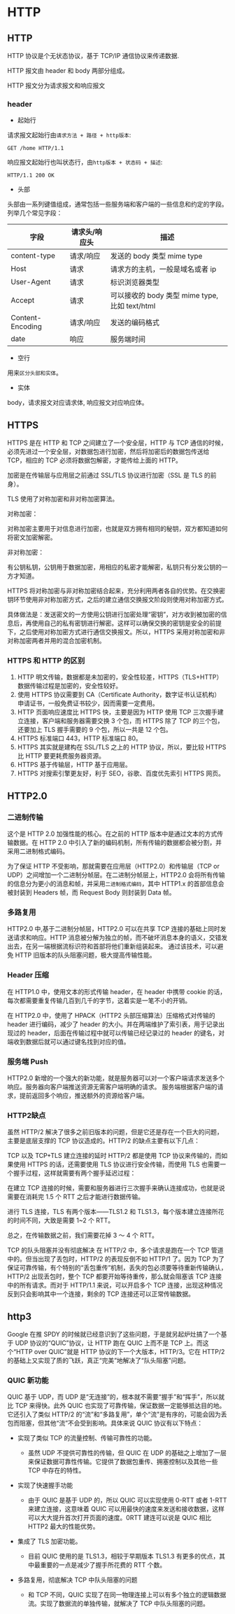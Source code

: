 # HTTP

## HTTP

HTTP 协议是个无状态协议，基于 TCP/IP 通信协议来传递数据.

HTTP 报文由 header 和 body 两部分组成。

HTTP 报文分为请求报文和响应报文

### header

- 起始行

请求报文起始行由`请求方法 + 路径 + http版本`:

```
GET /home HTTP/1.1
```

响应报文起始行也叫状态行，由`http版本 + 状态码 + 描述`:

```
HTTP/1.1 200 OK
```

- 头部

头部由一系列键值组成，通常包括一些服务端和客户端的一些信息和约定的字段。列举几个常见字段：

| 字段             | 请求头/响应头 | 描述                                          |
| ---------------- | ------------- | --------------------------------------------- |
| content-type     | 请求/响应     | 发送的 body 类型 mime type                    |
| Host             | 请求          | 请求方的主机，一般是域名或者 ip               |
| User-Agent       | 请求          | 标识浏览器类型                                |
| Accept           | 请求          | 可以接收的 body 类型 mime type,比如 text/html |
| Content-Encoding | 请求/响应     | 发送的编码格式                                |
| date             | 响应          | 服务端时间                                    |

- 空行

用来`区分头部和实体`。

- 实体

body，请求报文对应请求体, 响应报文对应响应体。

## HTTPS

HTTPS 是在 HTTP 和 TCP 之间建立了一个安全层，HTTP 与 TCP 通信的时候，必须先进过一个安全层，对数据包进行加密，然后将加密后的数据包传送给 TCP，相应的 TCP 必须将数据包解密，才能传给上面的 HTTP。

加密是在传输层与应用层之前通过 SSL/TLS 协议进行加密（SSL 是 TLS 的前身）。

TLS 使用了对称加密和非对称加密算法。

对称加密：

对称加密主要用于对信息进行加密，也就是双方拥有相同的秘钥，双方都知道如何将密文加密解密。

非对称加密：

有公钥私钥，公钥用于数据加密，用相应的私密才能解密，私钥只有分发公钥的一方才知道。

HTTPS 将对称加密与非对称加密结合起来，充分利用两者各自的优势。在交换密钥环节使用非对称加密方式，之后的建立通信交换报文阶段则使用对称加密方式。

具体做法是：发送密文的一方使用公钥进行加密处理“密钥”，对方收到被加密的信息后，再使用自己的私有密钥进行解密。这样可以确保交换的密钥是安全的前提下，之后使用对称加密方式进行通信交换报文。所以，HTTPS 采用对称加密和非对称加密两者并用的混合加密机制。

### HTTPS 和 HTTP 的区别

1. HTTP 明文传输，数据都是未加密的，安全性较差，HTTPS（TLS+HTTP） 数据传输过程是加密的，安全性较好。
2. 使用 HTTPS 协议需要到 CA（Certificate Authority，数字证书认证机构） 申请证书，一般免费证书较少，因而需要一定费用。
3. HTTP 页面响应速度比 HTTPS 快，主要是因为 HTTP 使用 TCP 三次握手建立连接，客户端和服务器需要交换 3 个包，而 HTTPS 除了 TCP 的三个包，还要加上 TLS 握手需要的 9 个包，所以一共是 12 个包。
4. HTTPS 标准端口 443，HTTP 标准端口 80。
5. HTTPS 其实就是建构在 SSL/TLS 之上的 HTTP 协议，所以，要比较 HTTPS 比 HTTP 要更耗费服务器资源。
6. HTTPS 基于传输层，HTTP 基于应用层。
7. HTTPS 对搜索引擎更友好，利于 SEO，谷歌、百度优先索引 HTTPS 网页。

## HTTP2.0

### 二进制传输

这个是 HTTP 2.0 加强性能的核心。在之前的 HTTP 版本中是通过文本的方式传输数据。在 HTTP 2.0 中引入了新的编码机制，所有传输的数据都会被分割，并采用二进制格式编码。

为了保证 HTTP 不受影响，那就需要在应用层（HTTP2.0）和传输层（TCP or UDP）之间增加一个二进制分帧层。在二进制分帧层上，HTTP2.0 会将所有传输的信息分为更小的消息和帧，并采用`二进制格式编码`，其中 HTTP1.x 的首部信息会被封装到 Headers 帧，而 Request Body 则封装到 Data 帧。

### 多路复用

HTTP2.0 中,基于二进制分帧层，HTTP2.0 可以在共享 TCP 连接的基础上同时发送请求和响应。HTTP 消息被分解为独立的帧，而不破坏消息本身的语义，交错发出去，在另一端根据流标识符和首部将他们重新组装起来。 通过该技术，可以避免 HTTP 旧版本的队头阻塞问题，极大提高传输性能。

### Header 压缩

在 HTTP1.0 中，使用文本的形式传输 header，在 header 中携带 cookie 的话，每次都需要重复传输几百到几千的字节，这着实是一笔不小的开销。

在 HTTP2.0 中，使用了 HPACK（HTTP2 头部压缩算法）压缩格式对传输的 header 进行编码，减少了 header 的大小。并在两端维护了索引表，用于记录出现过的 header，后面在传输过程中就可以传输已经记录过的 header 的键名，对端收到数据后就可以通过键名找到对应的值。

### 服务端 Push

HTTP2.0 新增的一个强大的新功能，就是服务器可以对一个客户端请求发送多个响应。服务器向客户端推送资源无需客户端明确的请求。
服务端根据客户端的请求，提前返回多个响应，推送额外的资源给客户端。

### HTTP2缺点

虽然 HTTP/2 解决了很多之前旧版本的问题，但是它还是存在一个巨大的问题，主要是底层支撑的 TCP 协议造成的。HTTP/2 的缺点主要有以下几点：

TCP 以及 TCP+TLS 建立连接的延时
HTTP/2 都是使用 TCP 协议来传输的，而如果使用 HTTPS 的话，还需要使用 TLS 协议进行安全传输，而使用 TLS 也需要一个握手过程，这样就需要有两个握手延迟过程：

在建立 TCP 连接的时候，需要和服务器进行三次握手来确认连接成功，也就是说需要在消耗完 1.5 个 RTT 之后才能进行数据传输。

进行 TLS 连接，TLS 有两个版本——TLS1.2 和 TLS1.3，每个版本建立连接所花的时间不同，大致是需要 1~2 个 RTT。

总之，在传输数据之前，我们需要花掉 3 ～ 4 个 RTT。

TCP 的队头阻塞并没有彻底解决
在 HTTP/2 中，多个请求是跑在一个 TCP 管道中的。但当出现了丢包时，HTTP/2 的表现反倒不如 HTTP/1 了。因为 TCP 为了保证可靠传输，有个特别的“丢包重传”机制，丢失的包必须要等待重新传输确认，HTTP/2 出现丢包时，整个 TCP 都要开始等待重传，那么就会阻塞该 TCP 连接中的所有请求。而对于 HTTP/1.1 来说，可以开启多个 TCP 连接，出现这种情况反到只会影响其中一个连接，剩余的 TCP 连接还可以正常传输数据。

## http3

Google 在推 SPDY 的时候就已经意识到了这些问题，于是就另起炉灶搞了一个基于 UDP 协议的“QUIC”协议，让 HTTP 跑在 QUIC 上而不是 TCP 上。而这个“HTTP over QUIC”就是 HTTP 协议的下一个大版本，HTTP/3。它在 HTTP/2 的基础上又实现了质的飞跃，真正“完美”地解决了“队头阻塞”问题。

### QUIC 新功能

QUIC 基于 UDP，而 UDP 是“无连接”的，根本就不需要“握手”和“挥手”，所以就比 TCP 来得快。此外 QUIC 也实现了可靠传输，保证数据一定能够抵达目的地。它还引入了类似 HTTP/2 的“流”和“多路复用”，单个“流"是有序的，可能会因为丢包而阻塞，但其他“流”不会受到影响。具体来说 QUIC 协议有以下特点：

- 实现了类似 TCP 的流量控制、传输可靠性的功能。

  - 虽然 UDP 不提供可靠性的传输，但 QUIC 在 UDP 的基础之上增加了一层来保证数据可靠性传输。它提供了数据包重传、拥塞控制以及其他一些 TCP 中存在的特性。

- 实现了快速握手功能

  - 由于 QUIC 是基于 UDP 的，所以 QUIC 可以实现使用 0-RTT 或者 1-RTT 来建立连接，这意味着 QUIC 可以用最快的速度来发送和接收数据，这样可以大大提升首次打开页面的速度。0RTT 建连可以说是 QUIC 相比 HTTP2 最大的性能优势。

- 集成了 TLS 加密功能。

  - 目前 QUIC 使用的是 TLS1.3，相较于早期版本 TLS1.3 有更多的优点，其中最重要的一点是减少了握手所花费的 RTT 个数。

- 多路复用，彻底解决 TCP 中队头阻塞的问题

  - 和 TCP 不同，QUIC 实现了在同一物理连接上可以有多个独立的逻辑数据流。实现了数据流的单独传输，就解决了 TCP 中队头阻塞的问题。
